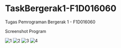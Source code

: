 # TaskBergerak1-F1D016060
Tugas Pemrograman Bergerak 1 - F1D016060


Screenshot Program

![1](https://user-images.githubusercontent.com/38277774/54661771-740ec700-4b16-11e9-9eec-7c46edb9f9ff.jpg)
![2](https://user-images.githubusercontent.com/38277774/54661788-80931f80-4b16-11e9-80f5-1e8ef10bfb3b.jpg)
![3](https://user-images.githubusercontent.com/38277774/54661793-838e1000-4b16-11e9-8877-78ef273c9d16.jpg)
![4](https://user-images.githubusercontent.com/38277774/54661800-8557d380-4b16-11e9-82f0-1e654bfc34f6.jpg)
